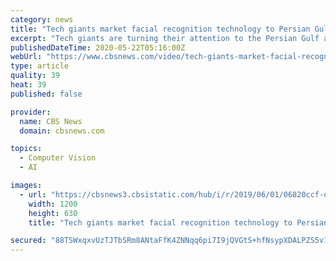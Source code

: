 ```yaml
---
category: news
title: "Tech giants market facial recognition technology to Persian Gulf"
excerpt: "Tech giants are turning their attention to the Persian Gulf as facial recognition technology faces mounting backlash from lawmakers in the U.S. BuzzFeed News reporter Megha Rajagopalan joins CBSN to discuss her latest piece,"
publishedDateTime: 2020-05-22T05:16:00Z
webUrl: "https://www.cbsnews.com/video/tech-giants-market-facial-recognition-technology-to-persian-gulf/"
type: article
quality: 39
heat: 39
published: false

provider:
  name: CBS News
  domain: cbsnews.com

topics:
  - Computer Vision
  - AI

images:
  - url: "https://cbsnews3.cbsistatic.com/hub/i/r/2019/06/01/06820ccf-d333-464b-99ef-54a73669d76f/thumbnail/1200x630/ba8c5a94ed6d73d6524723edaa94d53e/0531-cbsn-facialrecognition-1864208-640x360.jpg"
    width: 1200
    height: 630
    title: "Tech giants market facial recognition technology to Persian Gulf"

secured: "88TSWxqxvUzTJTbSRm8ANtaFfK4ZNNqq6pi7I9jQVGtS+hfNsypXDALPZS5v1q8rcW9mpS47FllxImrhguKwhiRCZ74nDXqJHPHNxEqv+v5fiE+/MRns9ggu4RQ08skPRkEYaISh254n1gX66FUHATmqzBLUwcgdL/8RX2fD//w0ggL/IUq9kxXxKBzIO098CwHAhLBTYl38N/ykuTM7BBc3xOkg8U7FIL8tdIyPa+7Djk1C+lU+rRw57CCMmlx5NwBoidoTHItXb9WG096NYN6dURJp8L45xANhkN0oC5M/gMqyJ0nmSGDWXji6fZw+;17sfuLBYPKX1K8f9+f95kg=="
---
```



